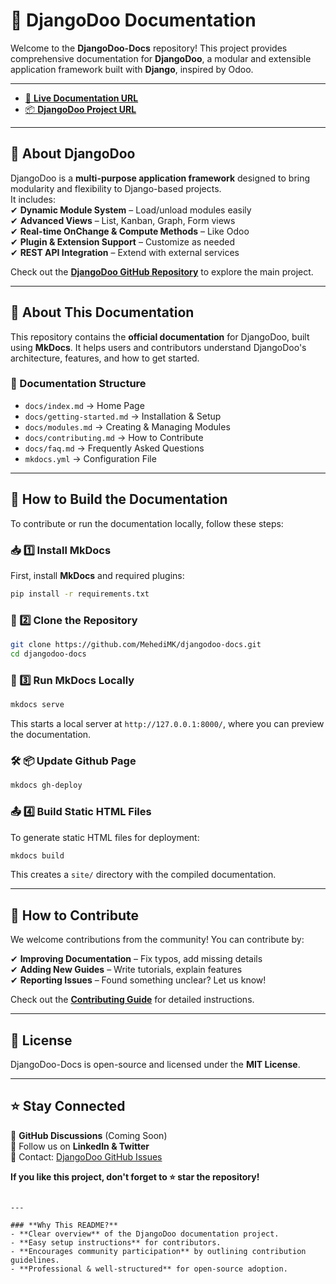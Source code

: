 # 📖 DjangoDoo Documentation  

Welcome to the **DjangoDoo-Docs** repository! This project provides comprehensive documentation for **DjangoDoo**, a modular and extensible application framework built with **Django**, inspired by Odoo.

---
- [🚀 **Live Documentation URL**](https://mehedimk.github.io/DjangoDoo-docs/)
- [📦 **DjangoDoo Project URL**](https://github.com/MehediMK/djangodoo)
---

## 🚀 About DjangoDoo  

DjangoDoo is a **multi-purpose application framework** designed to bring modularity and flexibility to Django-based projects.  
It includes:  
✔ **Dynamic Module System** – Load/unload modules easily  
✔ **Advanced Views** – List, Kanban, Graph, Form views  
✔ **Real-time OnChange & Compute Methods** – Like Odoo  
✔ **Plugin & Extension Support** – Customize as needed  
✔ **REST API Integration** – Extend with external services  

Check out the **[DjangoDoo GitHub Repository](https://github.com/MehediMK/djangodoo)** to explore the main project.

---

## 📘 About This Documentation  

This repository contains the **official documentation** for DjangoDoo, built using **MkDocs**. It helps users and contributors understand DjangoDoo's architecture, features, and how to get started.  


### 📂 Documentation Structure  

- `docs/index.md` → Home Page  
- `docs/getting-started.md` → Installation & Setup  
- `docs/modules.md` → Creating & Managing Modules  
- `docs/contributing.md` → How to Contribute  
- `docs/faq.md` → Frequently Asked Questions  
- `mkdocs.yml` → Configuration File  

---

## 🔧 How to Build the Documentation  

To contribute or run the documentation locally, follow these steps:

### 📥 1️⃣ Install MkDocs  
First, install **MkDocs** and required plugins:  

```bash
pip install -r requirements.txt
```

### 📜 2️⃣ Clone the Repository  
```bash
git clone https://github.com/MehediMK/djangodoo-docs.git
cd djangodoo-docs
```

### 🚀 3️⃣ Run MkDocs Locally  
```bash
mkdocs serve
```
This starts a local server at `http://127.0.0.1:8000/`, where you can preview the documentation.

### 🛠 📦 Update Github Page
```bash
mkdocs gh-deploy
```

### 📤 4️⃣ Build Static HTML Files  
To generate static HTML files for deployment:  
```bash
mkdocs build
```
This creates a `site/` directory with the compiled documentation.

---

## 🤝 How to Contribute  

We welcome contributions from the community! You can contribute by:  

✔ **Improving Documentation** – Fix typos, add missing details  
✔ **Adding New Guides** – Write tutorials, explain features  
✔ **Reporting Issues** – Found something unclear? Let us know!  

Check out the **[Contributing Guide](docs/contributing.md)** for detailed instructions.

---

## 📌 License  

DjangoDoo-Docs is open-source and licensed under the **MIT License**.

---

## ⭐ Stay Connected  

💬 **GitHub Discussions** (Coming Soon)  
📢 Follow us on **LinkedIn & Twitter**  
📧 Contact: [DjangoDoo GitHub Issues](https://github.com/MehediMK/djangodoo/issues)  

**If you like this project, don't forget to ⭐ star the repository!**  
```

---

### **Why This README?**
- **Clear overview** of the DjangoDoo documentation project.
- **Easy setup instructions** for contributors.
- **Encourages community participation** by outlining contribution guidelines.
- **Professional & well-structured** for open-source adoption.
